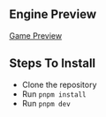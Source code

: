 ## Engine Preview
[Game Preview](https://github.com/user-attachments/assets/dca8a893-9252-43bf-b294-abed9498f02a)

## Steps To Install
  - Clone the repository
  - Run `pnpm install`
  - Run `pnpm dev`
